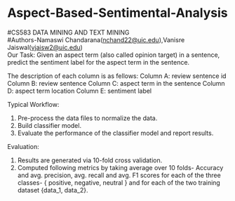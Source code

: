# Aspect-Based-Sentimental-Analysis
#CS583 DATA MINING AND TEXT MINING  
#Authors-Namaswi Chandarana(nchand22@uic.edu),Vanisre Jaiswal(vjaisw2@uic.edu)  
Our Task: Given an aspect term (also called opinion target) in a sentence, predict the sentiment label for the aspect term in the sentence. 

The description of each column is as fellows:
Column A: review sentence id
Column B: review sentence
Column C: aspect term in the sentence
Column D: aspect term location
Column E: sentiment label

Typical Workflow:  
1. Pre-process the data files  to normalize the data.
2. Build classifier model.
3. Evaluate the performance of the classifier model and report results.

Evaluation:
1. Results are generated via 10-fold cross validation. 
2. Computed following metrics by taking average over 10 folds-
Accuracy and avg. precision, avg. recall and avg. F1 scores for each of the three classes- { positive, negative, neutral } and for each of the two training dataset {data_1, data_2}.

 


 
